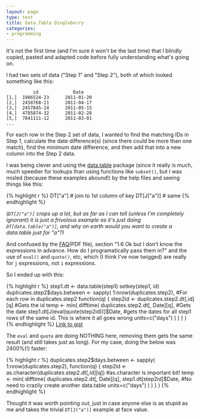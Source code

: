 ```yaml
---
layout: page
type: text
title: Data.Table Dingleberry
categories: 
- programming
---
```

It's not the first time (and I'm sure it won't be the last time) that I blindly copied, pasted and adapted code before fully understanding what's going on. 

I had two sets of data ("Step 1" and "Step 2"), both of which looked something like this:

			  id             Date
	[1,]  1986524-23      2011-01-20
	[2,]  2458768-21      2011-04-17
	[3,]  2457845-24      2011-05-15
	[4,]  4785874-32      2011-02-28
	[5,]  7841111-12      2011-03-01
	...

For each row in the Step 2 set of data, I wanted to find the matching IDs in Step 1, calculate the date difference(s) (since there could be more than one match), find the minimum date difference, and then add that into a new column into the Step 2 data.

I was being clever and using the [data.table](http://datatable.r-forge.r-project.org/) package (since it really is much, much speedier for lookups than using functions like `subset()`, but I was misled (because these examples abound!) by the help files and seeing things like this:

{% highlight r %}
DT["a"]     # join to 1st column of key
DT[J("a")]  # same
{% endhighlight %}

_(`DT[J("a")]` crops up a lot, but as far as I can tell (unless I'm completely ignorant) it is just a frivolous example as it's just doing `DT[data.table("a")]`, and why on earth would you want to create a data.table just for "a"?)_

And confused by the [FAQ](http://datatable.r-forge.r-project.org/datatable-faq.pdf)(PDF file), section "1.6 Ok but I don’t know the expressions in advance. How do I programatically pass them in?" and the use of `eval()` and `quote()`, etc, which (I think I've now twigged) are really for `j` expressions, not `i` expressions.

So I ended up with this:

{% highlight r %}
step1.dt  <- data.table(step1)
setkey(step1, id)
duplicates.step2$days.between  <- sapply(
	1:nrow(duplicates.step2), #For each row in duplicates.step2
	function(q) {
		step2id <- duplicates.step2.dt[,id][q] #Gets the id
		temp  <- min(
			difftime(
				duplicates.step2.dt[, Date][q], #Gets the date
				step1.dt[J(eval(quote(step2id))]$Date, #gets the dates for all step1 rows of the same id. This is where it all goes wrong
				units=c("days")
			)
		)
	}
)
{% endhighlight %}
[Link to gist](https://gist.github.com/1273684)

The `eval` and `quote` are doing NOTHING here, removing them gets the same result (and still takes just as long). For my case, doing the below was 2400%(!) faster:

{% highlight r %}
duplicates.step2$days.between  <- sapply(
	1:nrow(duplicates.step2),
	function(q) {
		step2id <- as.character(duplicates.step2.dt[,id][q]) #as.character is important bit!
		temp  <- min(
			difftime(
				duplicates.step2.dt[, Date][q],
				step1.dt[step2id]$Date, #No need to crazily create another data.table
				units=c("days")
			)
		)
	}
)
{% endhighlight %}

Thought it was worth pointing out, just in case anyone else is as stupid as me and takes the trivial `DT[J("a")]` example at face value.
